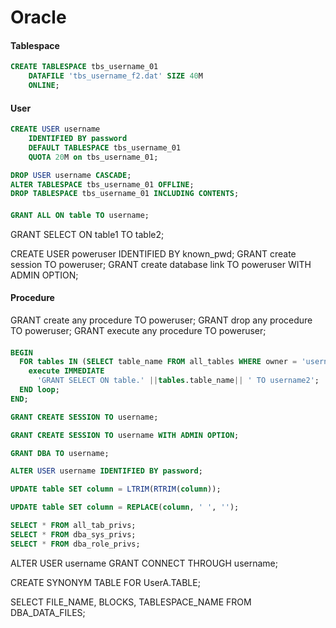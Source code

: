 # Oracle

#### Tablespace

```sql
CREATE TABLESPACE tbs_username_01
	DATAFILE 'tbs_username_f2.dat' SIZE 40M
	ONLINE;
```

#### User

```sql
CREATE USER username
	IDENTIFIED BY password
	DEFAULT TABLESPACE tbs_username_01
	QUOTA 20M on tbs_username_01;
```

```sql
DROP USER username CASCADE;
ALTER TABLESPACE tbs_username_01 OFFLINE;
DROP TABLESPACE tbs_username_01 INCLUDING CONTENTS;
```

####

```sql
GRANT ALL ON table TO username;
```

GRANT SELECT ON table1 TO table2;

CREATE USER poweruser IDENTIFIED BY known_pwd;
GRANT create session TO poweruser;
GRANT create database link TO poweruser WITH ADMIN OPTION;

#### Procedure

GRANT create any procedure TO poweruser;
GRANT drop any procedure TO poweruser;
GRANT execute any procedure TO poweruser;

####

```sql
BEGIN
  FOR tables IN (SELECT table_name FROM all_tables WHERE owner = 'username1') LOOP
    execute IMMEDIATE
      'GRANT SELECT ON table.' ||tables.table_name|| ' TO username2';
  END loop;
END;
```

```sql
GRANT CREATE SESSION TO username;

GRANT CREATE SESSION TO username WITH ADMIN OPTION;
```

```sql
GRANT DBA TO username;
```

```sql
ALTER USER username IDENTIFIED BY password;
```

```sql
UPDATE table SET column = LTRIM(RTRIM(column));

UPDATE table SET column = REPLACE(column, ' ', '');
```

```sql
SELECT * FROM all_tab_privs;
SELECT * FROM dba_sys_privs;
SELECT * FROM dba_role_privs;
```

ALTER USER username GRANT CONNECT THROUGH username;

CREATE SYNONYM TABLE FOR UserA.TABLE;

SELECT FILE_NAME, BLOCKS, TABLESPACE_NAME FROM DBA_DATA_FILES;